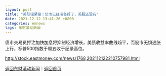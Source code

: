 ```yaml
---
layout: post
title: "美联储紧缩！债市已经准备好了，美股还没有"
date: 2021-12-12 13:41:26 +0800
categories: emnews
tags: 东财滚动新闻
---
```


债市交易员押注加快加息将抑制经济增长，美债收益率曲线趋平，而股市无惧通胀上行，标普500指数于周五收于纪录高位。

<http://stock.eastmoney.com/news/1768,202112122210757981.html>

[返回东财滚动新闻](//finews.withounder.com/emnews/)｜[返回首页](//finews.withounder.com/)